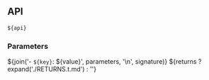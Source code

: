 ## API
```ts
${api}
```
### Parameters
${join('- `${key}`: ${value}', parameters, '\n', signature)}
${returns ? expand('./RETURNS.t.md') : ''}